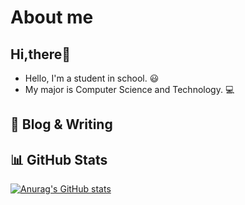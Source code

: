 # About me
## Hi,there👋
* Hello, I'm a student in school. 😃
* My major is Computer Science and Technology. 💻

## 📝 Blog & Writing


## 📊 GitHub Stats
[![Anurag's GitHub stats](https://github-readme-stats.vercel.app/api?username=Jessiellu)](https://github.com/anuraghazra/github-readme-stats)
